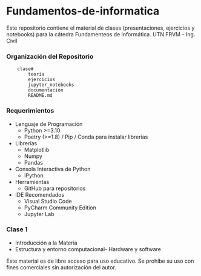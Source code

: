 # Fundamentos-de-informatica

Este repositorio contiene el material de clases (presentaciones, ejercicios y notebooks) para la cátedra Fundamenteos de informática. UTN FRVM - Ing. Civíl


### Organización del Repositorio

``` 
    clase#
        teoria
        ejercicios
        jupyter_notebooks
        documentación
        README.md
```

### Requerimientos
* Lenguaje de Programación
    * Python >=3.10
    * Poetry (>=1.8) / Pip / Conda para instalar librerías
* Librerías
    * Matplotlib
    * Numpy
	* Pandas
* Consola Interactiva de Python 
    * IPython
* Herramientas
    * GitHub para repositorios
* IDE Recomendados 
    * Visual Studio Code
    * PyCharm Community Edition
    * Jupyter Lab  

### Clase 1 
* Introducción a la Materia
* Estructura y entorno computacional- Hardware y software




Este material es de libre acceso para uso educativo. Se prohíbe su uso con fines comerciales sin autorización del autor.

